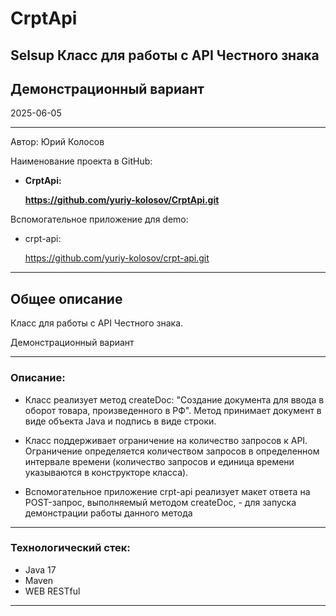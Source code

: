 # CrptApi
## Selsup Класс для работы с API Честного знака
## Демонстрационный вариант

2025-06-05
____
Автор: Юрий Колосов

Наименование проекта в GitHub: 
- **CrptApi:**

  **https://github.com/yuriy-kolosov/CrptApi.git**

Вспомогательное приложение для demo:
- crpt-api:

  https://github.com/yuriy-kolosov/crpt-api.git
____
## Общее описание

Класс для работы с API Честного знака.

Демонстрационный вариант
____
### Описание:
- Класс реализует метод createDoc: "Создание документа для ввода в оборот товара, произведенного в РФ".
Метод принимает документ в виде объекта Java и подпись в виде строки.

- Класс поддерживает ограничение на количество запросов к API.
Ограничение определяется количеством запросов в определенном интервале времени (количество запросов и единица времени указываются в конструкторе класса).

- Вспомогательное приложение crpt-api реализует макет ответа на POST-запрос, выполняемый методом createDoc, - для запуска демонстрации работы данного метода
____
### Технологический стек:
- Java 17
- Maven
- WEB RESTful
____
